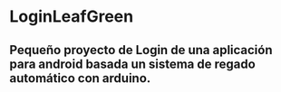 # LoginLeafGreen
## Pequeño proyecto de Login de una aplicación para android basada un sistema de regado automático con arduino.
